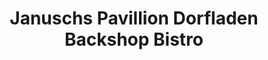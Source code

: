 ---
title: "Januschs Pavillion Dorfladen Backshop Bistro"
url: /andernach/januschs-pavillion-dorfladen-backshop-bistro/
shop: Lebensmittel
---